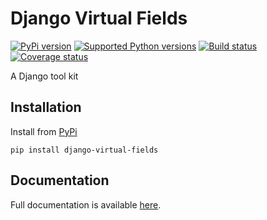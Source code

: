 # Django Virtual Fields


[![PyPi version][pypi-image]][pypi-link]
[![Supported Python versions][pyversions-image]][pyversions-link]
[![Build status][ci-image]][ci-link]
[![Coverage status][codecov-image]][codecov-link]


A Django tool kit



## Installation

Install from [PyPi](https://pypi.org/project/django-virtual-fields/)

```
pip install django-virtual-fields
```

## Documentation

Full documentation is available [here][docs-link].





[docs-link]: https://davidkyalo.github.io/django-virtual-fields/
[pypi-image]: https://img.shields.io/pypi/v/django-virtual-fields.svg?color=%233d85c6
[pypi-link]: https://pypi.python.org/pypi/django-virtual-fields
[pyversions-image]: https://img.shields.io/pypi/pyversions/django-virtual-fields.svg
[pyversions-link]: https://pypi.python.org/pypi/django-virtual-fields
[ci-image]: https://github.com/davidkyalo/django-virtual-fields/actions/workflows/workflow.yaml/badge.svg?event=push&branch=master
[ci-link]: https://github.com/davidkyalo/django-virtual-fields/actions?query=workflow%3ACI%2FCD+event%3Apush+branch%3Amaster
[codecov-image]: https://codecov.io/gh/davidkyalo/django-virtual-fields/branch/master/graph/badge.svg
[codecov-link]: https://codecov.io/gh/davidkyalo/django-virtual-fields

